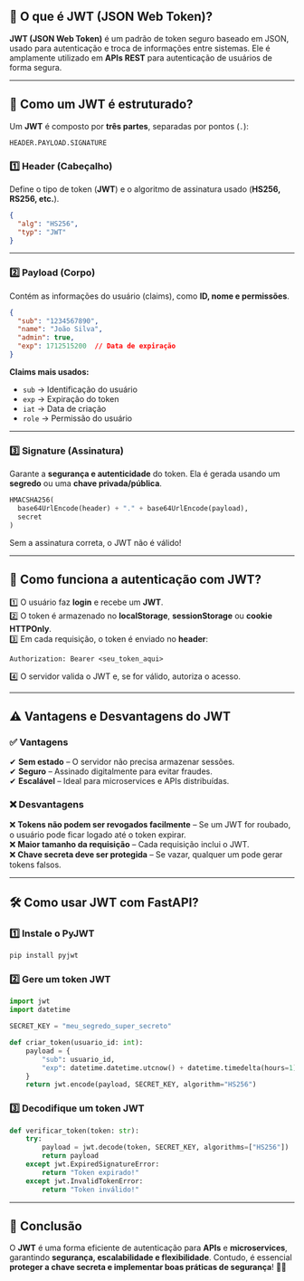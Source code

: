 ## 🔐 O que é JWT (JSON Web Token)?  
**JWT (JSON Web Token)** é um padrão de token seguro baseado em JSON, usado para autenticação e troca de informações entre sistemas. Ele é amplamente utilizado em **APIs REST** para autenticação de usuários de forma segura.  

---
## 📌 **Como um JWT é estruturado?**  
Um **JWT** é composto por **três partes**, separadas por pontos (`.`):  

```
HEADER.PAYLOAD.SIGNATURE
```

### **1️⃣ Header (Cabeçalho)**
Define o tipo de token (**JWT**) e o algoritmo de assinatura usado (**HS256, RS256, etc.**).  

```json
{
  "alg": "HS256",
  "typ": "JWT"
}
```

---
### **2️⃣ Payload (Corpo)**
Contém as informações do usuário (claims), como **ID, nome e permissões**.  

```json
{
  "sub": "1234567890",
  "name": "João Silva",
  "admin": true,
  "exp": 1712515200  // Data de expiração
}
```
**Claims mais usados:**  
- `sub` → Identificação do usuário  
- `exp` → Expiração do token  
- `iat` → Data de criação  
- `role` → Permissão do usuário  

---
### **3️⃣ Signature (Assinatura)**
Garante a **segurança e autenticidade** do token. Ela é gerada usando um **segredo** ou uma **chave privada/pública**.  

```python
HMACSHA256(
  base64UrlEncode(header) + "." + base64UrlEncode(payload),
  secret
)
```
Sem a assinatura correta, o JWT não é válido!

---
## **🔑 Como funciona a autenticação com JWT?**  
1️⃣ O usuário faz **login** e recebe um **JWT**.  
2️⃣ O token é armazenado no **localStorage**, **sessionStorage** ou **cookie HTTPOnly**.  
3️⃣ Em cada requisição, o token é enviado no **header**:  
   ```
   Authorization: Bearer <seu_token_aqui>
   ```
4️⃣ O servidor valida o JWT e, se for válido, autoriza o acesso.  

---
## **⚠️ Vantagens e Desvantagens do JWT**
### ✅ **Vantagens**  
✔ **Sem estado** – O servidor não precisa armazenar sessões.  
✔ **Seguro** – Assinado digitalmente para evitar fraudes.  
✔ **Escalável** – Ideal para microservices e APIs distribuídas.  

### ❌ **Desvantagens**  
❌ **Tokens não podem ser revogados facilmente** – Se um JWT for roubado, o usuário pode ficar logado até o token expirar.  
❌ **Maior tamanho da requisição** – Cada requisição inclui o JWT.  
❌ **Chave secreta deve ser protegida** – Se vazar, qualquer um pode gerar tokens falsos.  

---
## **🛠 Como usar JWT com FastAPI?**
### **1️⃣ Instale o PyJWT**
```bash
pip install pyjwt
```

### **2️⃣ Gere um token JWT**
```python
import jwt
import datetime

SECRET_KEY = "meu_segredo_super_secreto"

def criar_token(usuario_id: int):
    payload = {
        "sub": usuario_id,
        "exp": datetime.datetime.utcnow() + datetime.timedelta(hours=1)
    }
    return jwt.encode(payload, SECRET_KEY, algorithm="HS256")
```

### **3️⃣ Decodifique um token JWT**
```python
def verificar_token(token: str):
    try:
        payload = jwt.decode(token, SECRET_KEY, algorithms=["HS256"])
        return payload
    except jwt.ExpiredSignatureError:
        return "Token expirado!"
    except jwt.InvalidTokenError:
        return "Token inválido!"
```

---
## **🚀 Conclusão**  
O **JWT** é uma forma eficiente de autenticação para **APIs** e **microservices**, garantindo **segurança, escalabilidade e flexibilidade**. Contudo, é essencial **proteger a chave secreta e implementar boas práticas de segurança**! 🔐🚀  
